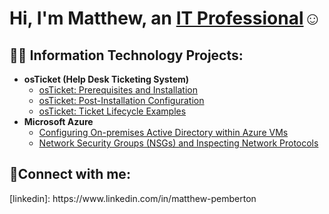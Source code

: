 <h1>Hi, I'm Matthew, an <a href="https://www.linkedin.com/in/matthew-pemberton">IT Professional</a>☺</h1>

<h2>👨‍💻 Information Technology Projects:</h2>

- <b>osTicket (Help Desk Ticketing System)</b>
  - [osTicket: Prerequisites and Installation](https://github.com/matt12356/osticket-prereqs)
  - [osTicket: Post-Installation Configuration](https://github.com/matt12356/Post-Installation-Configuration-)
  - [osTicket: Ticket Lifecycle Examples](https://github.com/matt12356/ticket-lifecycle)
- <b>Microsoft Azure</b>
  - [Configuring On-premises Active Directory within Azure VMs](https://github.com/matt12356/configure-ad)
  - [Network Security Groups (NSGs) and Inspecting Network Protocols](https://github.com/matt12356/azure-network-protocols)

<h2>🤳Connect with me:</h2>
[linkedin]: https://www.linkedin.com/in/matthew-pemberton
